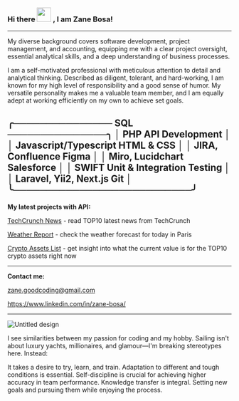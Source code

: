 ### Hi there <img src="https://media.giphy.com/media/qlOso7alCUTiAX7aG5/giphy.gif" width=32px> , I am Zane Bosa!

---

My diverse background covers software development, project management, and accounting, equipping me with a clear project oversight, essential analytical skills, and a deep understanding of business processes.

I am a self-motivated professional with meticulous attention to detail and analytical thinking. Described as diligent, tolerant, and hard-working, I am known for my high level of responsibility and a good sense of humor. My versatile personality makes me a valuable team member, and I am equally adept at working efficiently on my own to achieve set goals.

╭─────────────── SQL ───────────────╮
│        PHP        API Development       │
│    Javascript/Typescript    HTML & CSS   │
│     JIRA, Confluence      Figma         │
│ Miro, Lucidchart      Salesforce       │
│              SWIFT              Unit & Integration Testing       │
│        Laravel, Yii2, Next.js        Git         │
╰───────────────────────────╯
---

**My latest projects with API:**

[TechCrunch News](https://github.com/ZaneBosa/TechCrunch-News-API.git) - read TOP10 latest news from TechCrunch

[Weather Report](https://github.com/ZaneBosa/Weather-report-currentDay24H-BasicAPI.git) - check the weather forecast for today in Paris

[Crypto Assets List](https://github.com/ZaneBosa/Crypto-assets-list-upd.git) - get insight into what the current value is for the TOP10 crypto assets right now


---

**Contact me:**

zane.goodcoding@gmail.com

https://www.linkedin.com/in/zane-bosa/

---

![Untitled design](https://user-images.githubusercontent.com/98663078/182148847-df5f22d1-a06a-427e-a311-5ee1a1adcd99.gif)

I see similarities between my passion for coding and my hobby. Sailing isn't about luxury yachts, millionaires, and glamour—I'm breaking stereotypes here. Instead:

It takes a desire to try, learn, and train.
Adaptation to different and tough conditions is essential.
Self-discipline is crucial for achieving higher accuracy in team performance.
Knowledge transfer is integral.
Setting new goals and pursuing them while enjoying the process.


